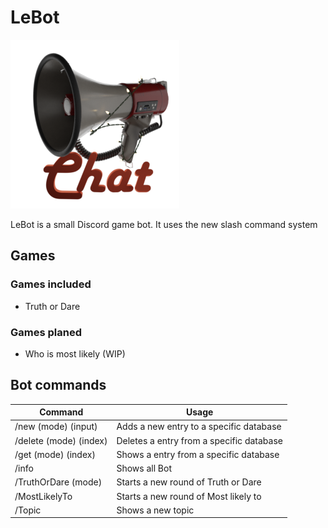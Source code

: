 # LeBot
![LeBot Logo](https://github.com/RaffaelSchaefer/LeBot/blob/master/Icons/Chat_small.png?raw=true)

LeBot is a small Discord game bot.
It uses the new slash command system

## Games

### Games included

- Truth or Dare

### Games planed

- Who is most likely (WIP)

## Bot commands

|Command|Usage|
|--|--|
| /new (mode) (input) | Adds a new entry to a specific database |
| /delete (mode) (index) | Deletes a entry from a specific database |
| /get (mode) (index) | Shows a entry from a specific database |
| /info | Shows all Bot |
| /TruthOrDare (mode) | Starts a new round of Truth or Dare |
| /MostLikelyTo | Starts a new round of Most likely to |
| /Topic | Shows a new topic |
